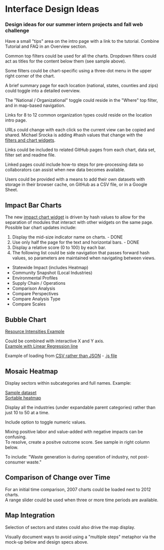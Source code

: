 
# Interface Design Ideas

### Design ideas for our summer intern projects and fall web challenge

Have a small "tips" area on the intro page with a link to the tutorial.
Combine Tutorial and FAQ in an Overview section.  

Common top filters could be used for all the charts.  Dropdown filters could act as titles for the content below them (see sample above).  

Some filters could be chart-specific using a three-dot menu in the upper right corner of the chart.   

A brief summary page for each location (national, states, counties and zips) could toggle into a detailed overview.  

The "National / Organizational" toggle could reside in the "Where" top filter, and in map-based navigation.  

Links for 8 to 12 common organization types could reside on the location intro page.  

URLs could change with each click so the current view can be copied and shared. 
Michael Srocka is adding #hash values that change with the <a href="../io/charts" style="white-space: nowrap;">filters and chart widgets</a>.  

Links could be included to related GitHub pages from each chart, data set, filter set and readme file.  

Linked pages could include how-to steps for pre-processing data so collaborators can assist when new data becomes available.  

Users could be provided with a means to add their own datasets with storage in their browser cache, on GitHub as a CSV file, or in a Google Sheet.  


## Impact Bar Charts

The new <a href="../io/charts/sector_list_with_impact_chart.html#sectors=312120,31151A,312110,312130">impact chart widget</a> is driven by hash values to allow for the separation of modules that interact with other widgets on the same page. Possible bar chart updates include: 

1. Display the mid-size indicator name on charts. - DONE
2. Use only half the page for the text and horizontal bars. - DONE
3. Display a relative score (0 to 100) by each bar.
4. The following list could be side navigation that passes forward hash values, so parameters are maintained when navigating between views. 

- Statewide Impact (includes Heatmap)
- Community Snapshot (Local Industries)
- Environmental Profiles
- Supply Chain / Operations
- Comparison Analysis
- Compare Perspectives
- Compare Analysis Type
- Compare Scales

  


## Bubble Chart

[Resource Intensities Example](https://public.tableau.com/profile/john.sherwood#!/vizhome/USEEIOAnalysis/Dashboard1)

Could be combined with interactive X and Y axis.  
[Example with Linear Regression line](https://bl.ocks.org/mph006/e225e45e044dcf89c222)  

Example of loading from [CSV rather than JSON](https://model.earth/tw-charts/regression/index.html) - [.js file](https://model.earth/tw-charts/regression/js/regression.js)  


## Mosaic Heatmap

Display sectors within subcategories and full names.  Example:

[Sample dataset](https://model.earth/community/samples/dataset)  
[Sortable heatmap](https://model.earth/community/samples/dataset/sortable.html)  

Display all the industries (under expandable parent categories) rather than just 10 to 50 at a time.  

Include option to toggle numeric values. 

Mixing positive labor and value-added with negative impacts can be confusing.  
To resolve, create a positve outcome score. See sample in right column below.  

To include: "Waste generation is during operation of industry, not post-consumer waste."  


## Comparison of Change over Time

For an initial time comparison, 2007 charts could be loaded next to 2012 charts.  
A range slider could be used when three or more time periods are available.


## Map Integration

Selection of sectors and states could also drive the map display.

Visually document ways to avoid using a "multiple steps" metaphor via the mock-up below and design specs above. 

<!--
Show feedback button, etc.
Place "Feedback", Download" and "Print" icons in a top menu. 

## Operations vs Suppliers

Would it be more intitive to have the Operations on the left side?  

 


To follow up on:

Embeddable version:
https://model.earth/community/map/starter/embed.html 

When possible, pre-process chart data into a single CSV file. 

Note that "Supply Chain/Operations" button does not work on "Comparison Analysis"

Checkboxes can not be clicked on "Compare Perspectives" page.

Rename "Analysis Settings" to "More filters"

A slider could be used to compare change in 5 year steps. A means to set a range could be provided. 

Provide a means to project the most recent 5-year period before full data is available.  

We can provide easy starters by avoiding React for some of the modules.
The embed-map.js module is an example of loading dependent D3 and Leaflet javascript files.
-->


